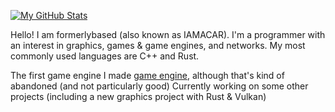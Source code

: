  [![My GitHub Stats](https://github-readme-stats.vercel.app/api?username=formerlybased)](https://github.com/anuraghazra/github-readme-stats)

 Hello! I am formerlybased (also known as IAMACAR). I'm a programmer with an interest in graphics, games & game engines, and networks. 
 My most commonly used languages are C++ and Rust.

 The first game engine I made [game engine](https://github.com/feather-game-engine/feather), although that's kind of abandoned (and not particularly good)
 Currently working on some other projects (including a new graphics project with Rust & Vulkan)
